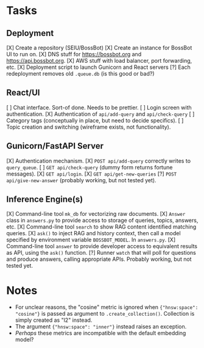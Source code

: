 # Tasks

## Deployment

[X] Create a repository (SEIU/BossBot)
[X] Create an instance for BossBot UI to run on.
[X] DNS stuff for https://bossbot.org and https://api.bossbot.org.
[X] AWS stuff with load balancer, port forwarding, etc.
[X] Deployment script to launch Gunicorn and React servers
[?] Each redeployment removes old `.queue.db` (is this good or bad?)

## React/UI

[ ] Chat interface.  Sort-of done. Needs to be prettier.
[ ] Login screen with authentication.
[X] Authentication of `api/add-query` and `api/check-query`
[ ] Category tags (conceptually in place, but need to decide specifics).
[ ] Topic creation and switching (wireframe exists, not functionality).

## Gunicorn/FastAPI Server

[X] Authentication mechanism.
[X] `POST api/add-query` correctly writes to `query_queue`.
[ ] `GET api/check-query` (dummy form returns fortune messages).
[X] `GET api/login`.
[X] `GET api/get-new-queries`
[?] `POST api/give-new-answer` (probably working, but not tested yet).

## Inference Engine(s)

[X] Command-line tool `mk_db` for vectorizing raw documents.
[X] `Answer` class in `answers.py` to provide access to storage of queries,
    topics, answers, etc.
[X] Command-line tool `search` to show RAG content identified matching queries.
[X] `ask()` to inject RAG and history context, then call a model specified by
    environment variable `BOSSBOT_MODEL`.  In `answers.py`.
[X] Command-line tool `answer` to provide developer access to equivalent
    results as API, using the `ask()` function.
[?] Runner `watch` that will poll for questions and produce answers, calling
    appropriate APIs. Probably working, but not tested yet.

# Notes

- For unclear reasons, the "cosine" metric is ignored when `{"hnsw:space":
  "cosine"}` is passed as argument to `.create_collection()`.  Collection
  is simply created as "l2" instead.
- The argument `{"hnsw:space": "inner"}` instead raises an exception.
- _Perhaps_ these metrics are incompatible with the default embedding model?
